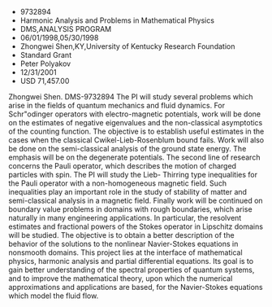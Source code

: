 
* 9732894
* Harmonic Analysis and Problems in Mathematical Physics
* DMS,ANALYSIS PROGRAM
* 06/01/1998,05/30/1998
* Zhongwei Shen,KY,University of Kentucky Research Foundation
* Standard Grant
* Peter Polyakov
* 12/31/2001
* USD 71,457.00

Zhongwei Shen. DMS-9732894 The PI will study several problems which arise in
the fields of quantum mechanics and fluid dynamics. For Schr\"odinger operators
with electro-magnetic potentials, work will be done on the estimates of negative
eigenvalues and the non-classical asymptotics of the counting function. The
objective is to establish useful estimates in the cases when the classical
Cwikel-Lieb-Rosenblum bound fails. Work will also be done on the semi-classical
analysis of the ground state energy. The emphasis will be on the degenerate
potentials. The second line of research concerns the Pauli operator, which
describes the motion of charged particles with spin. The PI will study the Lieb-
Thirring type inequalities for the Pauli operator with a non-homogeneous
magnetic field. Such inequalities play an important role in the study of
stability of matter and semi-classical analysis in a magnetic field. Finally
work will be continued on boundary value problems in domains with rough
boundaries, which arise naturally in many engineering applications. In
particular, the resolvent estimates and fractional powers of the Stokes operator
in Lipschitz domains will be studied. The objective is to obtain a better
description of the behavior of the solutions to the nonlinear Navier-Stokes
equations in nonsmooth domains. This project lies at the interface of
mathematical physics, harmonic analysis and partial differential equations. Its
goal is to gain better understanding of the spectral properties of quantum
systems, and to improve the mathematical theory, upon which the numerical
approximations and applications are based, for the Navier-Stokes equations which
model the fluid flow.
